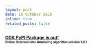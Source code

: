```yaml
---
layout: post
date: 16 October 2025
inline: true
related_posts: false
---
```



<b> <a target="_blank" rel="noopener noreferrer" href="https://pypi.org/project/online-deterministic-annealing/"> ODA PyPI Package is out! </a> 
<br> <font size="1"> Online Deterministic Annealing algorithm version 1.0.1 </font>
